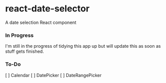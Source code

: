 # react-date-selector
A date selection React component

### In Progress
I'm still in the progress of tidying this app up but will update this as soon as stuff gets finished.

### To-Do
[ ] Calendar
[ ] DatePicker
[ ] DateRangePicker